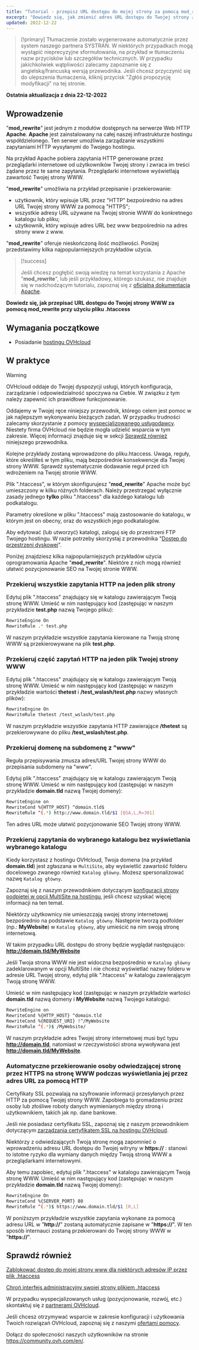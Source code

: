 ```yaml
---
title: "Tutorial - przepisz URL dostępu do mojej strony za pomocą mod_rewrite za pomocą pliku .htaccess"
excerpt: "Dowiedz się, jak zmienić adres URL dostępu do Twojej strony za pomocą mod_rewrite za pomocą pliku .htaccess"
updated: 2022-12-22
---
```


> [!primary]
> Tłumaczenie zostało wygenerowane automatycznie przez system naszego partnera SYSTRAN. W niektórych przypadkach mogą wystąpić nieprecyzyjne sformułowania, na przykład w tłumaczeniu nazw przycisków lub szczegółów technicznych. W przypadku jakichkolwiek wątpliwości zalecamy zapoznanie się z angielską/francuską wersją przewodnika. Jeśli chcesz przyczynić się do ulepszenia tłumaczenia, kliknij przycisk "Zgłóś propozycję modyfikacji" na tej stronie.
>

**Ostatnia aktualizacja z dnia 22-12-2022**
  
## Wprowadzenie

"**mod_rewrite**" jest jednym z modułów dostępnych na serwerze Web HTTP **Apache**. **Apache** jest zainstalowany na całej naszej infrastrukturze hostingu współdzielonego. Ten serwer umożliwia zarządzanie wszystkimi zapytaniami HTTP wysyłanymi do Twojego hostingu.

Na przykład Apache pobiera zapytania HTTP generowane przez przeglądarki internetowe od użytkowników Twojej strony i zwraca im treści żądane przez te same zapytania. Przeglądarki internetowe wyświetlają zawartość Twojej strony WWW.

"**mod_rewrite**" umożliwia na przykład przepisanie i przekierowanie:

- użytkownik, który wpisuje URL przez "HTTP" bezpośrednio na adres URL Twojej strony WWW za pomocą "HTTPS";
- wszystkie adresy URL używane na Twojej stronie WWW do konkretnego katalogu lub pliku;
- użytkownik, który wpisuje adres URL bez www bezpośrednio na adres strony www z www.

"**mod_rewrite**" oferuje nieskończoną ilość możliwości. Poniżej przedstawimy kilka najpopularniejszych przykładów użycia.

> [!success]
>
> Jeśli chcesz pogłębić swoją wiedzę na temat korzystania z Apache "**mod_rewrite**", lub jeśli przykładowy, którego szukasz, nie znajduje się w nadchodzącym tutorialu, zapoznaj się z [oficjalną dokumentacją Apache](https://httpd.apache.org/docs/2.4/en/mod/mod_rewrite.html).
>

**Dowiedz się, jak przepisać URL dostępu do Twojej strony WWW za pomocą mod_rewrite przy użyciu pliku .htaccess**
  
## Wymagania początkowe

- Posiadanie [hostingu OVHcloud](https://www.ovhcloud.com/pl/web-hosting/)
  
## W praktyce

> [!warning]
>
> OVHcloud oddaje do Twojej dyspozycji usługi, których konfiguracja, zarządzanie i odpowiedzialność spoczywa na Ciebie. W związku z tym należy zapewnić ich prawidłowe funkcjonowanie.
> 
> Oddajemy w Twojej ręce niniejszy przewodnik, którego celem jest pomoc w jak najlepszym wykonywaniu bieżących zadań. W przypadku trudności zalecamy skorzystanie z pomocy [wyspecjalizowanego usługodawcy](https://partner.ovhcloud.com/pl/). Niestety firma OVHcloud nie będzie mogła udzielić wsparcia w tym zakresie. Więcej informacji znajduje się w sekcji [Sprawdź również](#go-further) niniejszego przewodnika.
>
> Kolejne przykłady zostaną wprowadzone do pliku.htaccess. Uwaga, reguły, które określiłeś w tym pliku, mają bezpośrednie konsekwencje dla Twojej strony WWW. Sprawdź systematycznie dodawanie reguł przed ich wdrożeniem na Twojej stronie WWW.
>

Plik ".htaccess", w którym skonfigurujesz "**mod_rewrite**" Apache może być umieszczony w kilku różnych folderach. Należy przestrzegać wyłącznie zasady jednego **tylko** pliku ".htaccess" dla każdego katalogu lub podkatalogu.

Parametry określone w pliku ".htaccess" mają zastosowanie do katalogu, w którym jest on obecny, oraz do wszystkich jego podkatalogów.

Aby edytować (lub utworzyć) katalogi, zaloguj się do przestrzeni FTP Twojego hostingu. W razie potrzeby skorzystaj z przewodnika "[Dostęp do przestrzeni dyskowej](/pages/web/hosting/ftp_connection)".

Poniżej znajdziesz kilka najpopularniejszych przykładów użycia oprogramowania Apache "**mod_rewrite**". Niektóre z nich mogą również ułatwić pozycjonowanie SEO na Twojej stronie WWW.

### Przekieruj wszystkie zapytania HTTP na jeden plik strony

Edytuj plik ".htaccess" znajdujący się w katalogu zawierającym Twoją stronę WWW. Umieść w nim następujący kod (zastępując w naszym przykładzie **test.php** nazwą Twojego pliku):

```bash
RewriteEngine On
RewriteRule .* test.php
```

W naszym przykładzie wszystkie zapytania kierowane na Twoją stronę WWW są przekierowywane na plik **test.php**.

### Przekieruj część zapytań HTTP na jeden plik Twojej strony WWW

Edytuj plik ".htaccess" znajdujący się w katalogu zawierającym Twoją stronę WWW. Umieść w nim następujący kod (zastępując w naszym przykładzie wartości **thetest** i **/test_wslash/test.php** nazwy własnych plików):

```bash
RewriteEngine On
RewriteRule thetest /test_wslash/test.php
```

W naszym przykładzie wszystkie zapytania HTTP zawierające **/thetest** są przekierowywane do pliku **/test_wslash/test.php**.

### Przekieruj domenę na subdomenę z "www"

Reguła przepisywania zmusza adres/URL Twojej strony WWW do przepisania subdomeny na "www".

Edytuj plik ".htaccess" znajdujący się w katalogu zawierającym Twoją stronę WWW. Umieść w nim następujący kod (zastępując w naszym przykładzie **domain.tld** nazwą Twojej domeny):

```bash
RewriteEngine on
RewriteCond %{HTTP_HOST} ^domain.tld$
RewriteRule ^(.*) http://www.domain.tld/$1 [QSA,L,R=301]
```

Ten adres URL może ułatwić pozycjonowanie SEO Twojej strony WWW.

### Przekieruj zapytania do wybranego katalogu bez wyświetlania wybranego katalogu

Kiedy korzystasz z hostingu OVHcloud, Twoja domena (na przykład **domain.tld**) jest zgłaszana w `MultiSite`, aby wyświetlić zawartość folderu docelowego zwanego również `Katalog główny`. Możesz spersonalizować nazwę `Katalog główny`.

Zapoznaj się z naszym przewodnikiem dotyczącym [konfiguracji strony podpiętej w opcji MultiSite na hostingu](/pages/web/hosting/multisites_configure_multisite), jeśli chcesz uzyskać więcej informacji na ten temat.

Niektórzy użytkownicy nie umieszczają swojej strony internetowej bezpośrednio na podstawie `Katalog główny`. Następnie tworzą podfolder (np.: **MyWebsite**) w `Katalog główny`, aby umieścić na nim swoją stronę internetową.

W takim przypadku URL dostępu do strony będzie wyglądał następująco: **http://domain.tld/MyWebsite**

Jeśli Twoja strona WWW nie jest widoczna bezpośrednio w `Katalog główny` zadeklarowanym w opcji MultiSite i nie chcesz wyświetlać nazwy folderu w adresie URL Twojej strony, edytuj plik ".htaccess" w katalogu zawierającym Twoją stronę WWW. 

Umieść w nim następujący kod (zastępując w naszym przykładzie wartości **domain.tld** nazwą domeny i **MyWebsite** nazwą Twojego katalogu):

```bash
RewriteEngine on
RewriteCond %{HTTP_HOST} ^domain.tld
RewriteCond %{REQUEST_URI} !^/MyWebsite
RewriteRule ^(.*)$ /MyWebsite/
```

W naszym przykładzie adres Twojej strony internetowej musi być typu **http://domain.tld**, natomiast w rzeczywistości strona wywoływana jest **http://domain.tld/MyWebsite**.

### Automatyczne przekierowanie osoby odwiedzającej stronę przez HTTPS na stronę WWW podczas wyświetlania jej przez adres URL za pomocą HTTP

Certyfikaty SSL pozwalają na szyfrowanie informacji przesyłanych przez HTTP za pomocą Twojej strony WWW. Zapobiega to gromadzeniu przez osoby lub złośliwe roboty danych wymienianych między stroną i użytkownikiem, takich jak np. dane bankowe.

Jeśli nie posiadasz certyfikatu SSL, zapoznaj się z naszym przewodnikiem dotyczącym [zarządzania certyfikatem SSL na hostingu OVHcloud](/pages/web/hosting/ssl_on_webhosting).

Niektórzy z odwiedzających Twoją stronę mogą zapomnieć o wprowadzeniu adresu URL dostępu do Twojej witryny w **https://** : stanowi to istotne ryzyko dla wymiany danych między Twoją stroną WWW a przeglądarkami internetowymi.

Aby temu zapobiec, edytuj plik ".htaccess" w katalogu zawierającym Twoją stronę WWW. Umieść w nim następujący kod (zastępując w naszym przykładzie **domain.tld** nazwą Twojej domeny):

```bash
RewriteEngine On
RewriteCond %{SERVER_PORT} 80
RewriteRule ^(.*)$ https://www.domain.tld/$1 [R,L]
```

W poniższym przykładzie wszystkie zapytania wykonane za pomocą adresu URL w "**http://**" zostaną automatycznie zapisane w "**https://**". W ten sposób internauci zostaną przekierowani do Twojej strony WWW w "**https://**".
  
## Sprawdź również <a name="go-further"></a>

[Zablokować dostęp do mojej strony www dla niektórych adresów IP przez plik .htaccess](/pages/web/hosting/htaccess_how_to_block_a_specific_ip_address_from_accessing_your_website)

[Chroń interfejs administracyjny swojej strony plikiem .htaccess](/pages/web/hosting/htaccess_protect_directory_by_password)

W przypadku wyspecjalizowanych usług (pozycjonowanie, rozwój, etc.) skontaktuj się z [partnerami OVHcloud](https://partner.ovhcloud.com/pl/).

Jeśli chcesz otrzymywać wsparcie w zakresie konfiguracji i użytkowania Twoich rozwiązań OVHcloud, zapoznaj się z naszymi [ofertami pomocy](https://www.ovhcloud.com/pl/support-levels/).

Dołącz do społeczności naszych użytkowników na stronie <https://community.ovh.com/en/>. 